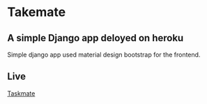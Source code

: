 # Takemate
 
## A simple Django app deloyed on heroku
Simple django app used material design bootstrap for the frontend.

## Live
[Taskmate]("https://mytaskmate.herokuapp.com")
